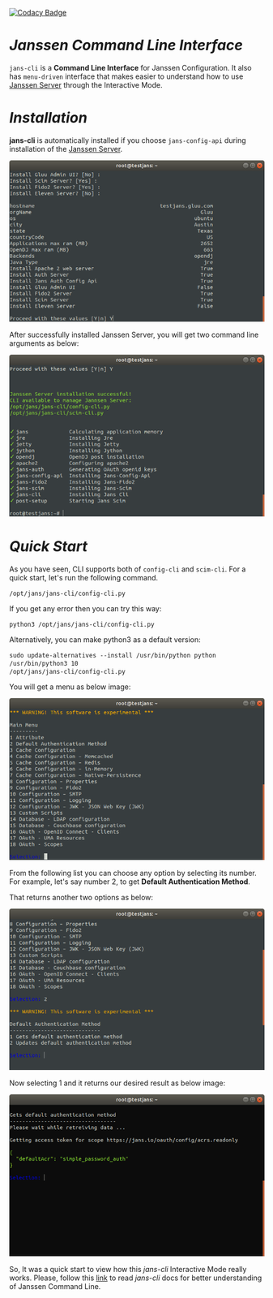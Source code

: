 [![Codacy Badge](https://app.codacy.com/project/badge/Grade/a0f9313eeef046c8810e153a6b7b4ff5)](https://www.codacy.com/gh/JanssenProject/jans-cli/dashboard?utm_source=github.com&amp;utm_medium=referral&amp;utm_content=JanssenProject/jans-cli&amp;utm_campaign=Badge_Grade)

# _Janssen Command Line Interface_
`jans-cli` is a **Command Line Interface** for Janssen Configuration. It also has `menu-driven` interface that makes easier to understand how to use [Janssen Server](https://github.com/JanssenProject/home) through the Interactive Mode.

# _Installation_

**jans-cli** is automatically installed if you choose `jans-config-api` during installation 
of the [Janssen Server](https://github.com/JanssenProject/home).

![](docs/img/jans-config-api.png)

After successfully installed Janssen Server, you will get two command line arguments as below:

![](docs/img/installed.png)

# _Quick Start_

As you have seen, CLI supports both of `config-cli` and `scim-cli`. For a quick start, let's run the following command.

```
/opt/jans/jans-cli/config-cli.py
```
If you get any error then you can try this way:
```
python3 /opt/jans/jans-cli/config-cli.py
```

Alternatively, you can make python3 as a default version:
```
sudo update-alternatives --install /usr/bin/python python /usr/bin/python3 10
/opt/jans/jans-cli/config-cli.py
```

You will get a menu as below image:

![main-menu.png](docs/img/im-main.png)

From the following list you can choose any option by selecting its number. For example, let's say number 2,
to get **Default Authentication Method**.

That returns another two options as below:

![option-2-option.png](docs/img/im-default-auth-02.png)

Now selecting 1 and it returns our desired result as below image:

![default-authentication-method.png](docs/img/im-cur-default-auth.png)

So, It was a quick start to view how this _jans-cli_ Interactive Mode really works. Please, follow this [link](docs) to read _jans-cli_ docs for better understanding of Janssen Command Line.
